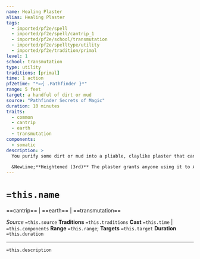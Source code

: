 ```yaml
---
name: Healing Plaster
alias: Healing Plaster
tags:
  - imported/pf2e/spell
  - imported/pf2e/spell/cantrip_1
  - imported/pf2e/school/transmutation
  - imported/pf2e/spelltype/utility
  - imported/pf2e/tradition/primal
level: 1
school: transmutation
type: utility
traditions: [primal]
time: 1 action
pf2etime: "*⬻{ .Pathfinder }*"
range: 5 feet
target: a handful of dirt or mud
source: "Pathfinder Secrets of Magic"
duration: 10 minutes
traits:
  - common
  - cantrip
  - earth
  - transmutation
components:
  - somatic
description: >
  You purify some dirt or mud into a pliable, claylike plaster that can aid in clotting and healing. This restorative substance can be used in lieu of healer's tools for Medicine checks to Administer First Aid or Treat Wounds. If the plaster isn't used within the spell's duration, or if you Cast the Spell again before using the plaster, it reverts to being normal non-magical earth.

  &NewLine;**Heightened (3rd)** The plaster grants anyone using it to Administer First Aid or Treat Wounds a +1 item bonus to the Medicine check.
---
```

# `=this.name`
==cantrip== | ==earth== | ==transmutation==

*Source* `=this.source`
**Traditions** `=this.traditions`
**Cast** `=this.time` | `=this.components`
**Range** `=this.range`; **Targets** `=this.target`
**Duration** `=this.duration`

***
`=this.description`